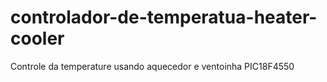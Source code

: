 # controlador-de-temperatua-heater-cooler
Controle da temperature usando aquecedor e ventoinha
PIC18F4550
